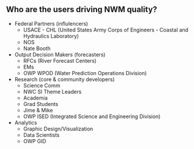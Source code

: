 ## Who are the users driving NWM quality?

- Federal Partners (influlencers)
  - USACE - CHL (United States Army Corps of Engineers - Coastal and Hydraulics Laboratory)
  - NOS
  - Nate Booth
- Output Decision Makers (forecasters)
  - RFCs (River Forecast Centers)
  - EMs
  - OWP WPOD (Water Prediction Operations Division)
- Research (core & community developers)
  - Science Comm
  - NWC SI Theme Leaders
  - Academia
  - Grad Students
  - Jime & Mike
  - OWP ISED (Integrated Science and Engineering Division)
- Analytics
  - Graphic Design/Visualization
  - Data Scientists
  - OWP GID
